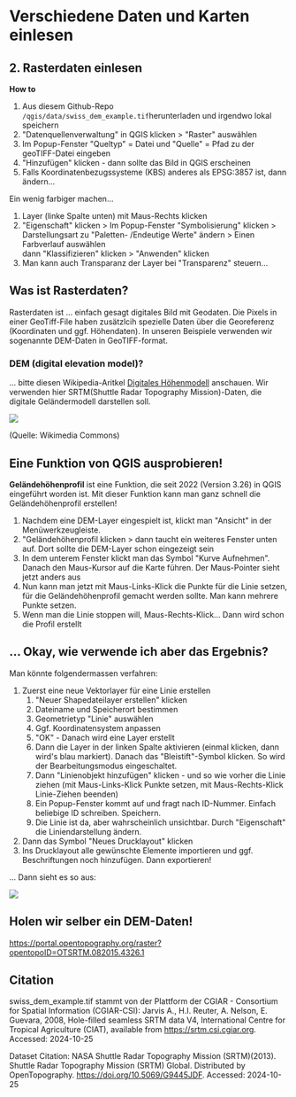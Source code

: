 # Verschiedene Daten und Karten einlesen

## 2. Rasterdaten einlesen

__How to__

1. Aus diesem Github-Repo `/qgis/data/swiss_dem_example.tif`herunterladen und irgendwo lokal speichern
1. "Datenquellenverwaltung" in QGIS klicken > "Raster" auswählen
1. Im Popup-Fenster "Queltyp" = Datei und "Quelle" = Pfad zu der geoTIFF-Datei eingeben
1. "Hinzufügen" klicken - dann sollte das Bild in QGIS erscheinen
1. Falls Koordinatenbezugssysteme (KBS) anderes als EPSG:3857 ist, dann ändern...

Ein wenig farbiger machen...
1. Layer (linke Spalte unten) mit Maus-Rechts klicken
1. "Eigenschaft" klicken > Im Popup-Fenster "Symbolisierung" klicken > Darstellungsart zu "Paletten- /Endeutige Werte" ändern > Einen Farbverlauf auswählen \
    dann "Klassifizieren" klicken > "Anwenden" klicken
1. Man kann auch Transparanz der Layer bei "Transparenz" steuern...



## Was ist Rasterdaten?

Rasterdaten ist ... einfach gesagt digitales Bild mit Geodaten. Die Pixels in einer GeoTiff-File haben zusätzlcih spezielle Daten über die Georeferenz (Koordinaten und ggf. Höhendaten). In unseren Beispiele verwenden wir sogenannte DEM-Daten in GeoTIFF-format.

### DEM (digital elevation model)?

... bitte diesen Wikipedia-Aritkel [Digitales Höhenmodell](https://de.wikipedia.org/wiki/Digitales_H%C3%B6henmodell) anschauen.
Wir verwenden hier SRTM(Shuttle Radar Topography Mission)-Daten, die digitale Geländermodell darstellen soll.

![](https://upload.wikimedia.org/wikipedia/commons/2/24/DOM_DGM.png)

(Quelle: Wikimedia Commons)



## Eine Funktion von QGIS ausprobieren!
__Geländehöhenprofil__ ist eine Funktion, die seit 2022 (Version 3.26) in QGIS eingeführt worden ist. Mit dieser Funktion kann man ganz schnell die Geländehöhenprofil erstellen!

1. Nachdem eine DEM-Layer eingespielt ist, klickt man "Ansicht" in der Menüwerkzeugleiste.
1. "Geländehöhenprofil klicken > dann taucht ein weiteres Fenster unten auf. Dort sollte die DEM-Layer schon eingezeigt sein
1. In dem unterem Fenster klickt man das Symbol "Kurve Aufnehmen". Danach den Maus-Kursor auf die Karte führen. Der Maus-Pointer sieht jetzt anders aus
1. Nun kann man jetzt mit Maus-Links-Klick die Punkte für die Linie setzen, für die Geländehöhenprofil gemacht werden sollte. Man kann mehrere Punkte setzen.
1. Wenn man die Linie stoppen will, Maus-Rechts-Klick... Dann wird schon die Profil erstellt 

## ... Okay, wie verwende ich aber das Ergebnis?

Man könnte folgendermassen verfahren:
1. Zuerst eine neue Vektorlayer für eine Linie erstellen
    1. "Neuer Shapedateilayer erstellen" klicken
    1. Dateiname und Speicherort bestimmen
    1. Geometrietyp "Linie" auswählen
    1. Ggf. Koordinatensystem anpassen 
    1. "OK" - Danach wird eine Layer erstellt
    1. Dann die Layer in der linken Spalte aktivieren (einmal klicken, dann wird's blau markiert). Danach das "Bleistift"-Symbol klicken. So wird der Bearbeitungsmodus eingeschaltet. 
    1. Dann "Linienobjekt hinzufügen" klicken - und so wie vorher die Linie ziehen (mit Maus-Links-Klick Punkte setzen, mit Maus-Rechts-Klick Linie-Ziehen beenden)
    1. Ein Popup-Fenster kommt auf und fragt nach ID-Nummer. Einfach beliebige ID schreiben. Speichern.
    1. Die Linie ist da, aber wahrscheinlich unsichtbar. Durch "Eigenschaft" die Liniendarstellung ändern.
1. Dann das Symbol "Neues Drucklayout" klicken
1. Ins Drucklayout alle gewünschte Elemente importieren und ggf. Beschriftungen noch hinzufügen. Dann exportieren!

... Dann sieht es so aus:

![](../img/workshop_expl.png)




## Holen wir selber ein DEM-Daten!

https://portal.opentopography.org/raster?opentopoID=OTSRTM.082015.4326.1




## Citation

swiss_dem_example.tif stammt von der Plattform der CGIAR - Consortium for Spatial Information (CGIAR-CSI): 
Jarvis A., H.I. Reuter, A. Nelson, E. Guevara, 2008, Hole-filled seamless SRTM data V4, International Centre for Tropical Agriculture (CIAT), available from
https://srtm.csi.cgiar.org. Accessed: 2024-10-25

Dataset Citation: NASA Shuttle Radar Topography Mission (SRTM)(2013). Shuttle Radar Topography Mission (SRTM) Global.  Distributed by OpenTopography.  https://doi.org/10.5069/G9445JDF. Accessed: 2024-10-25


